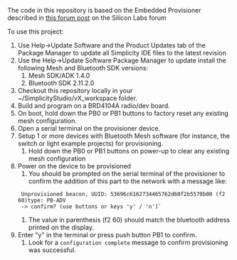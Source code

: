 The code in this repository is based on the Embedded Provisioner described in [this forum post](https://www.silabs.com/community/wireless/bluetooth/knowledge-base.entry.html/2018/05/31/bt_mesh_embeddedpro-qoHB) on the Silicon Labs forum

To use this project:
1. Use Help->Update Software and the Product Updates tab of the Package Manager to update all Simplicity IDE files to the latest revision
2. Use the Help->Update Software Package Manager to update install the following Mesh and Bluetooth SDK versions:
   1. Mesh SDK/ADK 1.4.0
   2. Bluetooth SDK 2.11.2.0
3. Checkout this repository locally in your ~/SimplicityStudio/vX_workspace folder.
4. Build and program on a BRD4104A radio/dev board.
5. On boot, hold down the PB0 or PB1 buttons to factory reset any existing mesh configuration.
6. Open a serial terminal on the provisioner device.
7. Setup 1 or more devices with Bluetooth Mesh software (for instance, the switch or light example projects) for provisioning.
   1. Hold down the PB0 or PB1 buttons on power-up to clear any existing mesh configuration
8. Power on the device to be provisioned
   1. You should be prompted on the serial terminal of the provisioner to confirm the addition of this part to the network with a message like:
   ```
    Unprovisioned beacon, UUID: 53696c6162734465762d60f2b5570b00 (f2 60)type: PB-ADV
    -> confirm? (use buttons or keys 'y' / 'n')`
   ```
   1. The value in parenthesis (f2 60) should match the bluetooth address printed on the display.
9. Enter "y" in the terminal or press push button PB1 to confirm.
   1. Look for a `configuration complete` message to confirm provisioning was successful.


